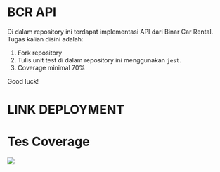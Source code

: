 # BCR API

Di dalam repository ini terdapat implementasi API dari Binar Car Rental.
Tugas kalian disini adalah:

1. Fork repository
2. Tulis unit test di dalam repository ini menggunakan `jest`.
3. Coverage minimal 70%

Good luck!

# LINK DEPLOYMENT
#

# Tes Coverage

![](https://github.com/rissuga/ch7-unit-testing-risairma/assets/72052154/4ea902b9-1977-44d1-8b23-2ef04df69dc6)

